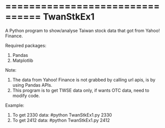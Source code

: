 ================================
TwanStkEx1
================================

A Python program to show/analyse Taiwan stock data that got from Yahoo! Finance.

Required packages:
1. Pandas
2. Matplotlib

Note:
1. The data from Yahoo! Finance is not grabbed by calling url apis, is by using Pandas APIs.
2. This program is to get TWSE data only, if wants OTC data, need to modify code.

Example:
1. To get 2330 data: #python TwanStkEx1.py 2330
2. To get 2412 data: #python TwanStkEx1.py 2412
